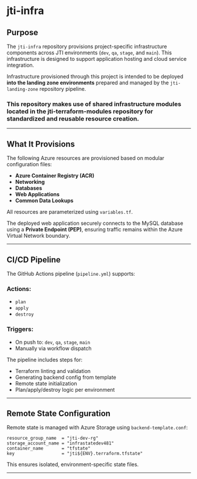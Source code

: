 # jti-infra

## Purpose

The `jti-infra` repository provisions project-specific infrastructure components across JTI environments (`dev`, `qa`, `stage`, and `main`). This infrastructure is designed to support application hosting and cloud service integration.

Infrastructure provisioned through this project is intended to be deployed **into the landing zone environments** prepared and managed by the `jti-landing-zone` repository pipeline.

### This repository makes use of shared infrastructure modules located in the jti-terraform-modules repository for standardized and reusable resource creation.

---

## What It Provisions

The following Azure resources are provisioned based on modular configuration files:

- **Azure Container Registry (ACR)** 
- **Networking**
- **Databases**
- **Web Applications**
- **Common Data Lookups**

All resources are parameterized using `variables.tf`.

The deployed web application securely connects to the MySQL database using a **Private Endpoint (PEP)**, ensuring traffic remains within the Azure Virtual Network boundary.

---

## CI/CD Pipeline

The GitHub Actions pipeline (`pipeline.yml`) supports:

### Actions:

- `plan`
- `apply`
- `destroy`

### Triggers:

- On push to: `dev`, `qa`, `stage`, `main`
- Manually via workflow dispatch

The pipeline includes steps for:

- Terraform linting and validation
- Generating backend config from template
- Remote state initialization
- Plan/apply/destroy logic per environment

---

## Remote State Configuration

Remote state is managed with Azure Storage using `backend-template.conf`:

```hcl
resource_group_name  = "jti-dev-rg"
storage_account_name = "infrastatedev481"
container_name       = "tfstate"
key                  = "jti${ENV}.terraform.tfstate"
```

This ensures isolated, environment-specific state files.

---
